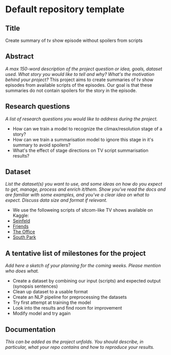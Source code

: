 # Default repository template

## Title
Create summary of tv show episode without spoilers from scripts

## Abstract
_A max 150-word description of the project question or idea, goals, dataset used. What story you would like to tell and why? What's the motivation behind your project?_
This project aims to create summaries of tv show episodes from available scripts of the episodes. Our goal is that these summaries do not contain spoilers for the story in the episode. 


## Research questions
_A list of research questions you would like to address during the project._
* How can we train a model to recognize the climax/resolution stage of a story?
* How can we train a summarisation model to ignore this stage in it's summary to avoid spoilers?
* What's the effect of stage directions on TV script summarisation results?

## Dataset
_List the dataset(s) you want to use, and some ideas on how do you expect to get, manage, process and enrich it/them. Show you've read the docs and are familiar with some examples, and you've a clear idea on what to expect. Discuss data size and format if relevant._
* We use the followeing scripts of sitcom-like TV shows available on Kaggle:
* [Seinfeld](https://www.kaggle.com/datasets/thec03u5/seinfeld-chronicles)
* [Friends](https://www.kaggle.com/datasets/blessondensil294/friends-tv-series-screenplay-script)
* [The Office](https://www.kaggle.com/code/washingtongold/load-the-office-scripts/output)
* [South Park](https://www.kaggle.com/datasets/thedevastator/south-park-scripts-dataset)


## A tentative list of milestones for the project
_Add here a sketch of your planning for the coming weeks. Please mention who does what._

* Create a dataset by combining our input (scripts) and expected output (synopsis sentences)
* Clean up dataset to a usable format
* Create an NLP pipeline for preprocessing the datasets
* Try first attempt at training the model
* Look into the results and find room for improvement
* Modify model and try again


## Documentation
_This can be added as the project unfolds. You should describe, in particular, what your repo contains and how to reproduce your results._
